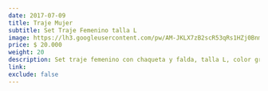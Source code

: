 ```yaml
---
date: 2017-07-09
title: Traje Mujer
subtitle: Set Traje Femenino talla L
image: https://lh3.googleusercontent.com/pw/AM-JKLX7zB2scR53qRs1HZj0BnmHNQprPC-IUDxEsNx2sbiY-BHyGL4fcLNriKIQe_L0EeTd1-Swv3HvFPYuJx2nm8Bz2Z_p5ArHqLQ0N873EuhJAeTTUXPM2RkQ2OQKDSX7qOuIBmZfLs-cKgIRSMOcrSEQqA=w498-h621-no?authuser=0
price: $ 20.000
weight: 20
description: Set traje femenino con chaqueta y falda, talla L, color gris
link: 
exclude: false
---
```

